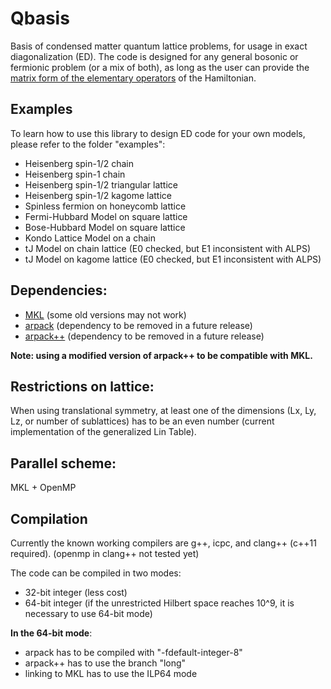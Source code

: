 # Qbasis
Basis of condensed matter quantum lattice problems, for usage in exact diagonalization (ED). The code is designed for any general bosonic or fermionic problem (or a mix of both), as long as the user can provide the [matrix form of the elementary operators](Manual.pdf) of the Hamiltonian.

## Examples
To learn how to use this library to design ED code for your own models, please refer to the folder "examples":
- Heisenberg spin-1/2 chain
- Heisenberg spin-1 chain
- Heisenberg spin-1/2 triangular lattice
- Heisenberg spin-1/2 kagome lattice
- Spinless fermion on honeycomb lattice
- Fermi-Hubbard Model on square lattice
- Bose-Hubbard Model on square lattice
- Kondo Lattice Model on a chain
- tJ Model on chain lattice (E0 checked, but E1 inconsistent with ALPS)
- tJ Model on kagome lattice (E0 checked, but E1 inconsistent with ALPS)

## Dependencies:
- [MKL](https://software.intel.com/en-us/intel-mkl) (some old versions may not work)
- [arpack](https://github.com/opencollab/arpack-ng) (dependency to be removed in a future release)
- [arpack++](https://github.com/wztzjhn/arpackpp) (dependency to be removed in a future release)

**Note: using a modified version of arpack++ to be compatible with MKL.**

## Restrictions on lattice:
When using translational symmetry, at least one of the dimensions (Lx, Ly, Lz, or number of sublattices) has to be an even number (current implementation of the generalized Lin Table).

## Parallel scheme: 
MKL + OpenMP

## Compilation
Currently the known working compilers are g++, icpc, and clang++ (c++11 required).
(openmp in clang++ not tested yet)

The code can be compiled in two modes:
- 32-bit integer (less cost)
- 64-bit integer (if the unrestricted Hilbert space reaches 10^9, it is necessary to use 64-bit mode)

**In the 64-bit mode**:
- arpack has to be compiled with "-fdefault-integer-8"
- arpack++ has to use the branch "long"
- linking to MKL has to use the ILP64 mode
